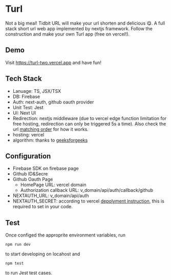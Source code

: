 # Turl
Not a big meal! Tidbit URL will make your url shorten and delicious 😋. A full stack short url web app implemented by nextjs framework. Follow the construction and make your own Turl app (free on vercel!).

## Demo
Visit https://turl-two.vercel.app and have fun!

## Tech Stack
- Lanuage: TS, JSX/TSX
- DB: Firebase
- Auth: next-auth, github oauth provider
- Unit Test: Jest
- UI: Next UI
- Redirection: nextjs middleware (due to vercel edge function limitation for free hosting, redirection can only be triggered 5s a time). Also check the url [matching order](https://nextjs.org/docs/advanced-features/middleware#matching-paths) for how it works.
- hosting: vercel
- algorithm: thanks to [geeksforgeeks](https://www.geeksforgeeks.org/how-to-design-a-tiny-url-or-url-shortener/)

## Configuration
- Firebase SDK on firebase page
- Github ID&Secre
- Github Oauth Page
  - HomePage URL: vercel domain
  - Authorization callback URL: v_domain/api/auth/callback/github
- NEXTAUTH_URL: v_domain/api/auth
- NEXTAUTH_SECRET: according to vercel [depolyment instruction](https://next-auth.js.org/configuration/options#secret), this is required to set in your code.

## Test
Once configed the approprite environment variables, run 

`
npm run dev
`

to start developing on locahost and 

`npm test`

to run Jest test cases.
